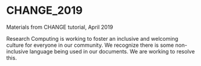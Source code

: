 # CHANGE_2019
Materials from CHANGE tutorial, April 2019

Research Computing is working to foster an inclusive and welcoming culture for everyone in our community. We recognize there is some non-inclusive language being used in our documents. We are working to resolve this.
